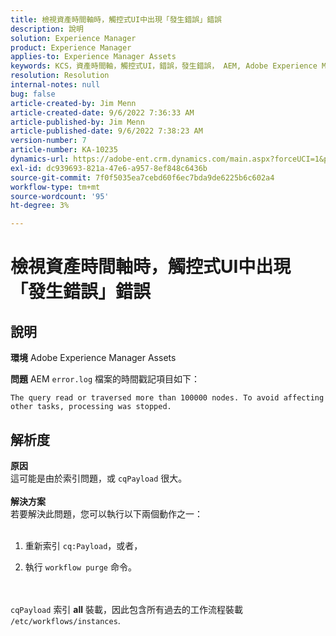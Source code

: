 ```yaml
---
title: 檢視資產時間軸時，觸控式UI中出現「發生錯誤」錯誤
description: 說明
solution: Experience Manager
product: Experience Manager
applies-to: Experience Manager Assets
keywords: KCS，資產時間軸，觸控式UI，錯誤，發生錯誤， AEM, Adobe Experience Manager, 6.3
resolution: Resolution
internal-notes: null
bug: false
article-created-by: Jim Menn
article-created-date: 9/6/2022 7:36:33 AM
article-published-by: Jim Menn
article-published-date: 9/6/2022 7:38:23 AM
version-number: 7
article-number: KA-10235
dynamics-url: https://adobe-ent.crm.dynamics.com/main.aspx?forceUCI=1&pagetype=entityrecord&etn=knowledgearticle&id=8dbc5d9e-b62d-ed11-9db1-0022480866ad
exl-id: dc939693-821a-47e6-a957-8ef848c6436b
source-git-commit: 7f0f5035ea7cebd60f6ec7bda9de6225b6c602a4
workflow-type: tm+mt
source-wordcount: '95'
ht-degree: 3%

---
```


# 檢視資產時間軸時，觸控式UI中出現「發生錯誤」錯誤

## 說明


<b>環境</b>
Adobe Experience Manager Assets

<b>問題</b>
AEM `error.log` 檔案的時間戳記項目如下：


```
The query read or traversed more than 100000 nodes. To avoid affecting other tasks, processing was stopped.
```



## 解析度

<b>原因</b><br>這可能是由於索引問題，或 `cqPayload` 很大。 <br> <br><b>解決方案</b><br>若要解決此問題，您可以執行以下兩個動作之一： <br> <br>
1. 重新索引 `cq:Payload`，或者，


2. 執行 `workflow purge` 命令。

<br> <br>`cqPayload` 索引 <b>all</b> 裝載，因此包含所有過去的工作流程裝載 `/etc/workflows/instances`.
